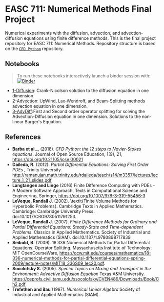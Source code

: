 # EASC 711: Numerical Methods Final Project   


Numerical experiments with the diffusion, advection, and advection-diffusion equations using finite
difference methods. This is the final project repository for EASC 711: Numerical
Methods. Repository structure is based on the [`CFD Python`](https://github.com/barbagroup/CFDPython)  repository.  


## Notebooks
>  To run these notebooks interactively launch a binder session with: [![Binder](https://mybinder.org/badge_logo.svg)](https://mybinder.org/v2/gh/andrewdnolan/AdvDiff/master)

- [1-Diffusion](https://nbviewer.jupyter.org/github/andrewdnolan/AdvDiff/blob/master/notebooks/Diffusion_1D.ipynb): Crank-Nicolson solution to the diffusion equation in one dimension.
- [2-Advection](https://nbviewer.jupyter.org/github/andrewdnolan/AdvDiff/blob/master/notebooks/Advection_1D.ipynb): UpWind, Lax-Wendroff, and Beam-Splitting methods advection equation in one dimension.
- [3-AdvDiff](https://nbviewer.jupyter.org/github/andrewdnolan/AdvDiff/blob/master/notebooks/AdvDiff_1D.ipynb):First and Second order operator splitting for solving the Advection-Diffusion equation in one dimension. Solutions to the non-linear Burger's Equation.

## References  

- __Barba et al.___, (2018). _CFD Python: the 12 steps to Navier-Stokes equations_. Journal of Open Source Education, 1(9), 21, https://doi.org/10.21105/jose.00021  
- __Daileda, R.__ (2012). _Partial Differential Equations: Solving First Order PDEs_ , Trinity University. http://ramanujan.math.trinity.edu/rdaileda/teach/s14/m3357/lectures/lecture_1_21_slides.pdf
- __Langtangen and  Linge__ (2016) Finite Difference Computing with PDEs - A Modern Software Approach, Texts in Computational Science and Engineering, Springer,  https://doi.org/10.1007/978-3-319-55456-3  
- __LeVeque, Randall J.__ (2002). \textit{Finite Volume Methods for Hyperbolic Problems}. Cambridge Texts in Applied Mathematics. Cambridge: Cambridge University Press. doi:10.1017/CBO9780511791253.  
- __LeVeque, Randall J.__ (2007). _Finite Difference Methods for Ordinary and Partial Differential Equations: Steady-State and Time-dependent Problems_. Classics in Applied Mathematics. Society of Industrial and Applied Mathematics (SIAM). doi:10.1137/1.9780898717839  
- __Seibold, B.__ (2009). 18.336 Numerical Methods for Partial Differential Equations: Operator Splitting. Massachusetts Institute of Technology: MIT OpenCourseWare, https://ocw.mit.edu/courses/mathematics/18-336-numerical-methods-for-partial-differential-equations-spring-2009/lecture-notes/MIT18_336S09_lec20.pdf.  
- __Socolofsky S.__ (2005). _Special Topics on Mixing and Transport in the Environment: Advective Diffusion Equation_ Texas A&M University. https://ceprofs.civil.tamu.edu/ssocolofsky/CVEN489/Downloads/Book/Ch2.pdf  
- __Trefethen and Bau__ (1997). _Numerical Linear Algebra_  Society of Industrial and Applied Mathematics (SIAM).
